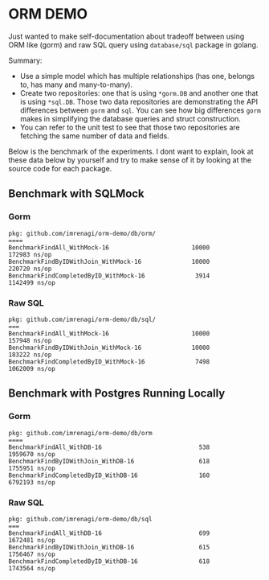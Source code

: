 # ORM DEMO

Just wanted to make self-documentation about tradeoff between using ORM like (gorm) and raw SQL query using `database/sql` package in golang.

Summary:
* Use a simple model which has multiple relationships (has one, belongs to, has many and many-to-many).
* Create two repositories: one that is using `*gorm.DB` and another one that is using `*sql.DB`. Those two data repositories are demonstrating the API differences between `gorm` and `sql`. You can see how big differences `gorm` makes in simplifying the database queries and struct construction.
* You can refer to the unit test to see that those two repositories are fetching the same number of data and fields.

Below is the benchmark of the experiments. I dont want to explain, look at these data below by yourself and try to make sense of it by looking at the source code for each package.


## Benchmark with SQLMock

### Gorm
```
pkg: github.com/imrenagi/orm-demo/db/orm/
====
BenchmarkFindAll_WithMock-16                       10000            172983 ns/op
BenchmarkFindByIDWithJoin_WithMock-16              10000            220720 ns/op
BenchmarkFindCompletedByID_WithMock-16              3914           1142499 ns/op
```

### Raw SQL
```
pkg: github.com/imrenagi/orm-demo/db/sql/ 
===
BenchmarkFindAll_WithMock-16                       10000            157948 ns/op
BenchmarkFindByIDWithJoin_WithMock-16              10000            183222 ns/op
BenchmarkFindCompletedByID_WithMock-16              7498           1062009 ns/op
```

## Benchmark with Postgres Running Locally

### Gorm
```
pkg: github.com/imrenagi/orm-demo/db/orm
====
BenchmarkFindAll_WithDB-16                           538           1959670 ns/op
BenchmarkFindByIDWithJoin_WithDB-16                  618           1755951 ns/op
BenchmarkFindCompletedByID_WithDB-16                 160           6792193 ns/op
```

### Raw SQL
```
pkg: github.com/imrenagi/orm-demo/db/sql
===
BenchmarkFindAll_WithDB-16                           699           1672481 ns/op
BenchmarkFindByIDWithJoin_WithDB-16                  615           1756467 ns/op
BenchmarkFindCompletedByID_WithDB-16                 618           1743564 ns/op
```